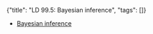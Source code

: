 {"title": "LD 99.5: Bayesian inference", "tags": []}
* [Bayesian inference](https://seeing-theory.brown.edu/bayesian-inference/index.html)

